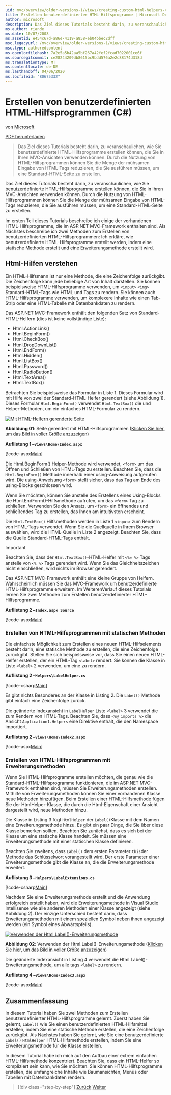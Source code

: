 ```yaml
---
uid: mvc/overview/older-versions-1/views/creating-custom-html-helpers-cs
title: Erstellen benutzerdefinierter HTML-Hilfsprogramme | Microsoft Docs
author: microsoft
description: Das Ziel dieses Tutorials besteht darin, zu veranschaulichen, wie Sie benutzerdefinierte HTML-Hilfsprogramme erstellen können, die Sie in Ihren MVC-Ansichten verwenden können. Durch die Nutzung von HTML Helper...
ms.author: riande
ms.date: 10/07/2008
ms.assetid: e454c67d-a86e-4119-a858-eb04bbec2dff
msc.legacyurl: /mvc/overview/older-versions-1/views/creating-custom-html-helpers-cs
msc.type: authoredcontent
ms.openlocfilehash: 7a2e5a5b42aa5bf267a42fef2fcad7022001ce6f
ms.sourcegitcommit: ce28244209db8615bc9bdd576a2e2c88174d318d
ms.translationtype: MT
ms.contentlocale: de-DE
ms.lasthandoff: 04/06/2020
ms.locfileid: "80675332"
---
```

# <a name="creating-custom-html-helpers-c"></a>Erstellen von benutzerdefinierten HTML-Hilfsprogrammen (C#)

von [Microsoft](https://github.com/microsoft)

[PDF herunterladen](https://download.microsoft.com/download/1/1/f/11f721aa-d749-4ed7-bb89-a681b68894e6/ASPNET_MVC_Tutorial_9_CS.pdf)

> Das Ziel dieses Tutorials besteht darin, zu veranschaulichen, wie Sie benutzerdefinierte HTML-Hilfsprogramme erstellen können, die Sie in Ihren MVC-Ansichten verwenden können. Durch die Nutzung von HTML-Hilfsprogrammen können Sie die Menge der mühsamen Eingabe von HTML-Tags reduzieren, die Sie ausführen müssen, um eine Standard-HTML-Seite zu erstellen.

Das Ziel dieses Tutorials besteht darin, zu veranschaulichen, wie Sie benutzerdefinierte HTML-Hilfsprogramme erstellen können, die Sie in Ihren MVC-Ansichten verwenden können. Durch die Nutzung von HTML-Hilfsprogrammen können Sie die Menge der mühsamen Eingabe von HTML-Tags reduzieren, die Sie ausführen müssen, um eine Standard-HTML-Seite zu erstellen.

Im ersten Teil dieses Tutorials beschreibe ich einige der vorhandenen HTML-Hilfsprogramme, die im ASP.NET MVC-Framework enthalten sind. Als Nächstes beschreibe ich zwei Methoden zum Erstellen von benutzerdefinierten HTML-Hilfsprogrammen: Ich erkläre, wie benutzerdefinierte HTML-Hilfsprogramme erstellt werden, indem eine statische Methode erstellt und eine Erweiterungsmethode erstellt wird.

## <a name="understanding-html-helpers"></a>Html-Hilfen verstehen

Ein HTML-Hilfsmann ist nur eine Methode, die eine Zeichenfolge zurückgibt. Die Zeichenfolge kann jede beliebige Art von Inhalt darstellen. Sie können beispielsweise HTML-Hilfsprogramme verwenden, um `<input>` `<img>` Standard-HTML-Tags wie HTML und Tags zu rendern. Sie können auch HTML-Hilfsprogramme verwenden, um komplexere Inhalte wie einen Tab-Strip oder eine HTML-Tabelle mit Datenbankdaten zu rendern.

Das ASP.NET MVC-Framework enthält den folgenden Satz von Standard-HTML-Helfern (dies ist keine vollständige Liste):

- Html.ActionLink()
- Html.BeginForm()
- Html.CheckBox()
- Html.DropDownList()
- Html.EndForm()
- Html.Hidden()
- Html.ListBox()
- Html.Password()
- Html.RadioButton()
- Html.TextArea()
- Html.TextBox()

Betrachten Sie beispielsweise das Formular in Liste 1. Dieses Formular wird mit Hilfe von zwei der Standard-HTML-Helfer gerendert (siehe Abbildung 1). Dieses Formular `Html.BeginForm()` verwendet `Html.TextBox()` die und Helper-Methoden, um ein einfaches HTML-Formular zu rendern.

[![Mit HTML-Helfern gerenderte Seite](creating-custom-html-helpers-cs/_static/image2.png)](creating-custom-html-helpers-cs/_static/image1.png)

**Abbildung 01**: Seite gerendert mit HTML-Hilfsprogrammen ([Klicken Sie hier, um das Bild in voller Größe anzuzeigen](creating-custom-html-helpers-cs/_static/image3.png))

**Auflistung 1 –`Views\Home\Index.aspx`**

[!code-aspx[Main](creating-custom-html-helpers-cs/samples/sample1.aspx)]

Die Html.BeginForm() Helper-Methode wird verwendet, `<form>` um das Öffnen und Schließen von HTML-Tags zu erstellen. Beachten Sie, dass die `Html.BeginForm()` Methode innerhalb einer using-Anweisung aufgerufen wird. Die using-Anweisung `<form>` stellt sicher, dass das Tag am Ende des using-Blocks geschlossen wird.

Wenn Sie möchten, können Sie anstelle des Erstellens eines Using-Blocks die Html.EndForm()-Hilfsmethode aufrufen, um das `<form>` Tag zu schließen. Verwenden Sie den Ansatz, um `<form>` ein öffnendes und schließendes Tag zu erstellen, das Ihnen am intuitivsten erscheint.

Die `Html.TextBox()` Hilfsmethoden werden in Liste 1 `<input>` zum Rendern von HTML-Tags verwendet. Wenn Sie die Quellquelle in Ihrem Browser auswählen, wird die HTML-Quelle in Liste 2 angezeigt. Beachten Sie, dass die Quelle Standard-HTML-Tags enthält.

> [!IMPORTANT]
> Beachten Sie, dass der `Html.TextBox()`-HTML-Helfer mit `<%= %>` Tags anstelle von `<% %>` Tags gerendert wird. Wenn Sie das Gleichheitszeichen nicht einschließen, wird nichts im Browser gerendert.

Das ASP.NET MVC-Framework enthält eine kleine Gruppe von Helfern. Wahrscheinlich müssen Sie das MVC-Framework um benutzerdefinierte HTML-Hilfsprogramme erweitern. Im WeiterenVerlauf dieses Tutorials lernen Sie zwei Methoden zum Erstellen benutzerdefinierter HTML-Hilfsprogramme.

**Auflistung 2 –`Index.aspx Source`**

[!code-aspx[Main](creating-custom-html-helpers-cs/samples/sample2.aspx)]

### <a name="creating-html-helpers-with-static-methods"></a>Erstellen von HTML-Hilfsprogrammen mit statischen Methoden

Die einfachste Möglichkeit zum Erstellen eines neuen HTML-Hilfselements besteht darin, eine statische Methode zu erstellen, die eine Zeichenfolge zurückgibt. Stellen Sie sich beispielsweise vor, dass Sie einen neuen HTML-Helfer erstellen, der ein HTML-Tag `<label>` rendert. Sie können die Klasse in Liste `<label>` 2 verwenden, um eine zu rendern.

**Auflistung 2 –`Helpers\LabelHelper.cs`**

[!code-csharp[Main](creating-custom-html-helpers-cs/samples/sample3.cs)]

Es gibt nichts Besonderes an der Klasse in Listing 2. Die `Label()` Methode gibt einfach eine Zeichenfolge zurück.

Die geänderte Indexansicht in `LabelHelper` Liste `<label>` 3 verwendet die zum Rendern von HTML-Tags. Beachten Sie, dass `<%@ imports %>` die Ansicht `Application1.Helpers` eine Direktive enthält, die den Namespace importiert.

**Auflistung 2 –`Views\Home\Index2.aspx`**

[!code-aspx[Main](creating-custom-html-helpers-cs/samples/sample4.aspx)]

### <a name="creating-html-helpers-with-extension-methods"></a>Erstellen von HTML-Hilfsprogrammen mit Erweiterungsmethoden

Wenn Sie HTML-Hilfsprogramme erstellen möchten, die genau wie die Standard-HTML-Hilfsprogramme funktionieren, die im ASP.NET MVC-Framework enthalten sind, müssen Sie Erweiterungsmethoden erstellen. Mithilfe von Erweiterungsmethoden können Sie einer vorhandenen Klasse neue Methoden hinzufügen. Beim Erstellen einer HTML-Hilfsmethode fügen Sie der HtmlHelper-Klasse, die durch die Html-Eigenschaft einer Ansicht dargestellt wird, neue Methoden hinzu.

Die Klasse in Listing 3 fügt `HtmlHelper` der `Label()`Klasse mit dem Namen eine Erweiterungsmethode hinzu. Es gibt ein paar Dinge, die Sie über diese Klasse bemerken sollten. Beachten Sie zunächst, dass es sich bei der Klasse um eine statische Klasse handelt. Sie müssen eine Erweiterungsmethode mit einer statischen Klasse definieren.

Beachten Sie zweitens, dass `Label()` dem ersten Parameter `this`der Methode das Schlüsselwort vorangestellt wird. Der erste Parameter einer Erweiterungsmethode gibt die Klasse an, die die Erweiterungsmethode erweitert.

**Auflistung 3 –`Helpers\LabelExtensions.cs`**

[!code-csharp[Main](creating-custom-html-helpers-cs/samples/sample5.cs)]

Nachdem Sie eine Erweiterungsmethode erstellt und die Anwendung erfolgreich erstellt haben, wird die Erweiterungsmethode in Visual Studio Intellisense wie alle anderen Methoden einer Klasse angezeigt (siehe Abbildung 2). Der einzige Unterschied besteht darin, dass Erweiterungsmethoden mit einem speziellen Symbol neben ihnen angezeigt werden (ein Symbol eines Abwärtspfeils).

[![Verwenden der Html.Label()-Erweiterungsmethode](creating-custom-html-helpers-cs/_static/image5.png)](creating-custom-html-helpers-cs/_static/image4.png)

**Abbildung 02**: Verwenden der Html.Label()-Erweiterungsmethode ([Klicken Sie hier, um das Bild in voller Größe anzuzeigen](creating-custom-html-helpers-cs/_static/image6.png))

Die geänderte Indexansicht in Listing 4 verwendet die Html.Label()-Erweiterungsmethode, um alle tags `<label>` zu rendern.

**Auflistung 4 –`Views\Home\Index3.aspx`**

[!code-aspx[Main](creating-custom-html-helpers-cs/samples/sample6.aspx)]

## <a name="summary"></a>Zusammenfassung

In diesem Tutorial haben Sie zwei Methoden zum Erstellen benutzerdefinierter HTML-Hilfsprogramme gelernt. Zuerst haben Sie gelernt, `Label()` wie Sie einen benutzerdefinierten HTML-Hilfsmittel erstellen, indem Sie eine statische Methode erstellen, die eine Zeichenfolge zurückgibt. Als Nächstes haben Sie gelernt, wie Sie eine benutzerdefinierte `Label()` `HtmlHelper` HTML-Hilfsmethode erstellen, indem Sie eine Erweiterungsmethode für die Klasse erstellen.

In diesem Tutorial habe ich mich auf den Aufbau einer extrem einfachen HTML-Hilfsmethode konzentriert. Beachten Sie, dass ein HTML-Helfer so kompliziert sein kann, wie Sie möchten. Sie können HTML-Hilfsprogramme erstellen, die umfangreiche Inhalte wie Baumansichten, Menüs oder Tabellen mit Datenbankdaten rendern.

> [!div class="step-by-step"]
> [Zurück](asp-net-mvc-views-overview-cs.md)
> [Weiter](using-the-tagbuilder-class-to-build-html-helpers-cs.md)
